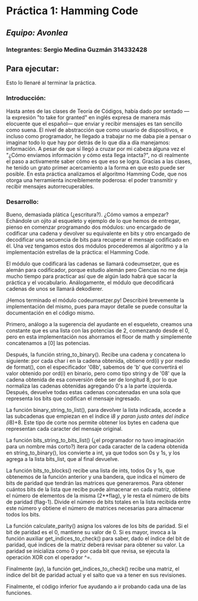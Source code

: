 # Práctica 1: Hamming Code
## *Equipo: Avonlea*
### Integrantes: Sergio Medina Guzmán 314332428

## Para ejecutar:
Esto lo llenaré al terminar la práctica.

### Introducción:

Hasta antes de las clases de Teoría de Códigos, había
dado por sentado —la expresión "to take for granted"
en inglés expresa de manera más elocuente que el español—
que enviar y recibir mensajes es tan sencillo como suena.
El nivel de abstracción que como usuario de dispositivos, 
e incluso como programador, he llegado a trabajar no me
daba pie a pensar o imaginar todo lo que hay por detrás
de lo que día a día manejamos: información.
A pesar de que sí llegó a cruzar por mi cabeza alguna
vez el "¿Cómo enviamos información y cómo esta llega intacta?",
no di realmente el paso a activamente saber cómo es que
eso se logra.
Gracias a las clases, he tenido un grato primer acercamiento
a la forma en que esto puede ser posible. En esta práctica
analizamos el algoritmo Hamming Code, que nos otorga una
herramienta increíblemente poderosa: el poder transmitir
y recibir mensajes autorrecuperables.

### Desarrollo:

Bueno, demasiada plática (¿escritura?). ¿Cómo vamos a empezar?
Echándole un ojito al esqueleto y ejemplo de lo que hemos de 
entregar, pienso en comenzar programando dos módulos: uno encargado
de codificar una cadena y devolver su equivalente en bits y otro
encargado de decodificar una secuencia de bits para recuperar
el mensaje codificado en él. Una vez tengamos estos dos módulos
procederemos al algoritmo y a la implementación estrellas de la
práctica: el Hamming Code.

El módulo que codificará las cadenas se llamará codeumsetzer, que 
es alemán para codificador, porque estudio alemán pero Ciencias
no me deja mucho tiempo para practicar así que de algún lado habrá
que sacar la práctica y el vocabulario. Análogamente, el módulo que
decodificará cadenas de unos se llamará dekodierer.

¡Hemos terminado el módulo codeumsetzer.py!
Describiré brevemente la implementación del mismo, pues para mayor
detalle se puede consultar la documentación en el código mismo.

Primero, análogo a la sugerencia del ayudante en el esqueleto, creamos
una constante que es una lista con las potencias de 2, comenzando desde
el 0, pero en esta implementación nos ahorramos el floor de math y
simplemente concatenamos a [0] las potencias.

Después, la función string_to_binary(). Recibe una cadena y concatena
lo siguiente: por cada char i en la cadena obtenida, obtiene ord(i) y
por medio de format(), con el especificador '08b', sabemos de 'b' que
convertirá el valor obtenido por ord(i) en binario, pero como tipo string
y de '08' que la cadena obtenida de esa conversión debe ser de longitud
8, por lo que normaliza las cadenas obtenidas agregando 0's a la parte 
izquierda. Después, devuelve todas estas cadenas concatenadas en una sola
que representa los bits que codifican el mensaje ingresado.

La función binary_string_to_list(), para devolver la lista indicada,
accede a las subcadenas que empiezan en el índice i*8 y paran justo
antes del índice (i*8)+8. Este tipo de corte nos permite obtener los
bytes en cadena que representan cada caracter del mensaje original.

La función bits_string_to_bits_list() (¿el programador no tuvo imaginación
para un nombre más corto?) itera por cada caracter de la cadena obtenida
en string_to_binary(), los convierte a int, ya que todos son 0s y 1s, y
los agrega a la lista bits_list, que al final devuelve.

La función bits_to_blocks() recibe una lista de ints, todos 0s y 1s, que
obtenemos de la función anterior y una bandera, que indica el número de bits
de paridad que tendrán las matrices que generaremos. Para obtener cuántos
bits de la lista que recibe puede almacenar en cada matriz, obtiene el número
de elementos de la misma (2**flag), y le resta el número de bits de paridad
(flag-1). Divide el número de bits totales en la lista recibida entre este número
y obtiene el número de matrices necesarias para almacenar todos los bits.

La función calculate_parity() asigna los valores de los bits de paridad. Si
el bit de paridad es el 0, mantiene su valor de 0. Si es mayor, invoca
a la función auxiliar get_indices_to_check() para saber, dado el índice
del bit de paridad, qué indices de la matriz deberá revisar para obtener
su valor. La paridad se inicializa como 0 y por cada bit que revisa, se 
ejecuta la operación XOR con el operador ^=.

Finalmente (ay), la función get_indices_to_check() recibe una matriz,
el índice del bit de paridad actual y el salto que va a tener en sus
revisiones.

Finalmente, el código inferior fue ayudando a ir probando cada una de las
funciones.




